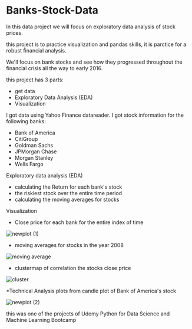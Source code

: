 # Banks-Stock-Data
In this data project we will focus on exploratory data analysis of stock prices.

this project is to practice visualization and pandas skills, it is parctice for a robust financial analysis.

We'll focus on bank stocks and see how they progressed throughout the financial crisis all the way to early 2016.

this project has 3 parts:
* get data
* Exploratory Data Analysis (EDA)
* Visualization

I got data using Yahoo Finance datareader. I got stock information for the following banks:

*  Bank of America
* CitiGroup
* Goldman Sachs
* JPMorgan Chase
* Morgan Stanley
* Wells Fargo

Exploratory data analysis (EDA)

* calculating the Return for each bank's stock
* the riskiest stock over the entire time period
* calculating the moving averages for stocks

Visualization

* Close price for each bank for the entire index of time

 ![newplot (1)](https://user-images.githubusercontent.com/121250443/210488407-e1bfa9d4-18d8-457d-a776-1096002bf439.png)
 
* moving averages for stocks in the year 2008

 ![moving average](https://user-images.githubusercontent.com/121250443/210488507-12180ff6-4979-420f-b610-f06024b3c47b.png)

* clustermap of correlation the stocks close price

![cluster](https://user-images.githubusercontent.com/121250443/210488666-aebb378e-b5f3-459d-8251-2f503bc25846.png)

*Technical Analysis plots  from candle plot of Bank of America's stock

![newplot (2)](https://user-images.githubusercontent.com/121250443/210488781-4fa1c5f2-ee57-4db7-8d49-8fbc61d856b1.png)


this was one of the projects of Udemy Python for Data Science and Machine Learning Bootcamp






